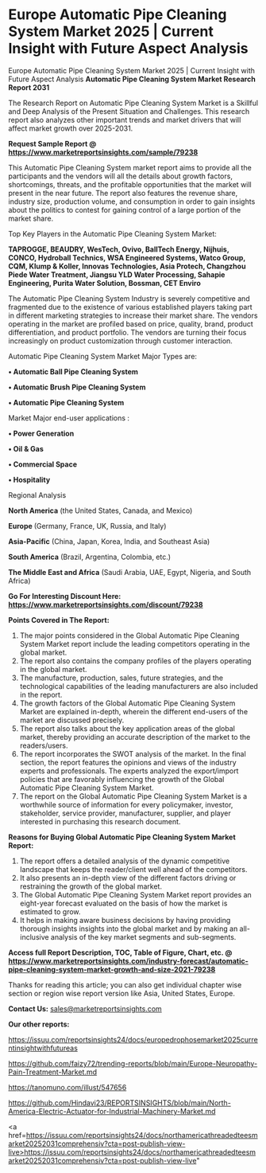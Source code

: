 # Europe Automatic Pipe Cleaning System Market 2025 | Current Insight with Future Aspect Analysis
Europe Automatic Pipe Cleaning System Market 2025 | Current Insight with Future Aspect Analysis
<strong>Automatic Pipe Cleaning System Market Research Report 2031</strong>

The Research Report on Automatic Pipe Cleaning System Market is a Skillful and Deep Analysis of the Present Situation and Challenges. This research report also analyzes other important trends and market drivers that will affect market growth over 2025-2031.

<strong>Request Sample Report @ <a href=https://www.marketreportsinsights.com/sample/79238>https://www.marketreportsinsights.com/sample/79238</a></strong>

This Automatic Pipe Cleaning System market report aims to provide all the participants and the vendors will all the details about growth factors, shortcomings, threats, and the profitable opportunities that the market will present in the near future. The report also features the revenue share, industry size, production volume, and consumption in order to gain insights about the politics to contest for gaining control of a large portion of the market share.

Top Key Players in the Automatic Pipe Cleaning System Market:

<strong>TAPROGGE, BEAUDRY, WesTech, Ovivo, BallTech Energy, Nijhuis, CONCO, Hydroball Technics, WSA Engineered Systems, Watco Group, CQM, Klump & Koller, Innovas Technologies, Asia Protech, Changzhou Piede Water Treatment, Jiangsu YLD Water Processing, Sahapie Engineering, Purita Water Solution, Bossman, CET Enviro</strong>

The Automatic Pipe Cleaning System Industry is severely competitive and fragmented due to the existence of various established players taking part in different marketing strategies to increase their market share. The vendors operating in the market are profiled based on price, quality, brand, product differentiation, and product portfolio. The vendors are turning their focus increasingly on product customization through customer interaction.

Automatic Pipe Cleaning System Market Major Types are:

<strong>• Automatic Ball Pipe Cleaning System

• Automatic Brush Pipe Cleaning System

• Automatic Pipe Cleaning System</strong>

Market Major end-user applications :

<strong>• Power Generation

• Oil & Gas

• Commercial Space

• Hospitality</strong>

Regional Analysis

</u><strong><b>North America</b></strong> (the United States, Canada, and Mexico)

<strong><b>Europe </b></strong>(Germany, France, UK, Russia, and Italy)

<strong><b>Asia-Pacific</b></strong> (China, Japan, Korea, India, and Southeast Asia)

<strong><b>South America</b></strong> (Brazil, Argentina, Colombia, etc.)

<strong><b>The Middle East and Africa</b></strong> (Saudi Arabia, UAE, Egypt, Nigeria, and South Africa)

<strong>Go For Interesting Discount Here: <a href=https://www.marketreportsinsights.com/discount/79238>https://www.marketreportsinsights.com/discount/79238</a></strong>

<strong>Points Covered in The Report:</strong>
<ol>
  <li>The major points considered in the Global Automatic Pipe Cleaning System Market report include the leading competitors operating in the global market.</li>
  <li>The report also contains the company profiles of the players operating in the global market.</li>
  <li>The manufacture, production, sales, future strategies, and the technological capabilities of the leading manufacturers are also included in the report.</li>
  <li>The growth factors of the Global Automatic Pipe Cleaning System Market are explained in-depth, wherein the different end-users of the market are discussed precisely.</li>
  <li>The report also talks about the key application areas of the global market, thereby providing an accurate description of the market to the readers/users.</li>
  <li>The report incorporates the SWOT analysis of the market. In the final section, the report features the opinions and views of the industry experts and professionals. The experts analyzed the export/import policies that are favorably influencing the growth of the Global Automatic Pipe Cleaning System Market.</li>
  <li>The report on the Global Automatic Pipe Cleaning System Market is a worthwhile source of information for every policymaker, investor, stakeholder, service provider, manufacturer, supplier, and player interested in purchasing this research document.</li>
</ol>
<strong>Reasons for Buying Global Automatic Pipe Cleaning System Market Report:</strong>

<ol>
  <li>The report offers a detailed analysis of the dynamic competitive landscape that keeps the reader/client well ahead of the competitors.</li>
  <li>It also presents an in-depth view of the different factors driving or restraining the growth of the global market.</li>
  <li>The Global Automatic Pipe Cleaning System Market report provides an eight-year forecast evaluated on the basis of how the market is estimated to grow.</li>
  <li>It helps in making aware business decisions by having providing thorough insights insights into the global market and by making an all-inclusive analysis of the key market segments and sub-segments.</li>
</ol>
<strong>Access full Report Description, TOC, Table of Figure, Chart, etc. @ <a href=https://www.marketreportsinsights.com/industry-forecast/automatic-pipe-cleaning-system-market-growth-and-size-2021-79238>https://www.marketreportsinsights.com/industry-forecast/automatic-pipe-cleaning-system-market-growth-and-size-2021-79238</a></strong>


Thanks for reading this article; you can also get individual chapter wise section or region wise report version like Asia, United States, Europe.

<strong>Contact Us:</strong>
sales@marketreportsinsights.com

<strong>Our other reports:</strong>

<a href=https://issuu.com/reportsinsights24/docs/europedrophosemarket2025currentinsightwithfutureas>https://issuu.com/reportsinsights24/docs/europedrophosemarket2025currentinsightwithfutureas</a>

<a href=https://github.com/faizy72/trending-reports/blob/main/Europe-Neuropathy-Pain-Treatment-Market.md>https://github.com/faizy72/trending-reports/blob/main/Europe-Neuropathy-Pain-Treatment-Market.md</a>

<a href=https://tanomuno.com/illust/547656>https://tanomuno.com/illust/547656</a>

<a href=https://github.com/Hindavi23/REPORTSINSIGHTS/blob/main/North-America-Electric-Actuator-for-Industrial-Machinery-Market.md>https://github.com/Hindavi23/REPORTSINSIGHTS/blob/main/North-America-Electric-Actuator-for-Industrial-Machinery-Market.md</a>

<a href=https://issuu.com/reportsinsights24/docs/northamericathreadedteesmarket20252031comprehensiv?cta=post-publish-view-live>https://issuu.com/reportsinsights24/docs/northamericathreadedteesmarket20252031comprehensiv?cta=post-publish-view-live</a>"
